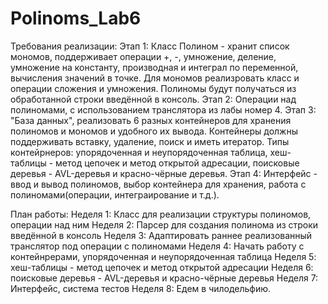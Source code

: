 # Polinoms_Lab6
Требования реализации:
Этап 1: 
Класс Полином - хранит список мономов, поддерживает операции +, -, умножение, деление, умножение на константу, производная и интеграл по переменной, вычисления значений в точке. 
Для мономов реализровать класс и операции сложения и умножения. Полиномы будут получаться из обработанной строки введённой в консоль.
Этап 2: 
Операции над полиномами, с использованием транслятора из лабы номер 4. 
Этап 3: 
"База данных", реализовать 6 разных контейнеров для хранения полиномов и мономов и удобного их вывода. Контейнеры должны поддерживать вставку, удаление, поиск и иметь итератор. Типы контейрнеров: упорядоченная и неупорядоченная таблица, хеш-таблицы - метод цепочек и  метод открытой адресации, поисковые деревья - AVL-деревья и красно-чёрные деревья. 
Этап 4: 
Интерфейс - ввод и вывод полиномов, выбор контейнера для хранения, работа с полиномами(операции, интеграирование и т.д.). 

  План работы:
  Неделя 1: Класс для реализации структуры полиномов, операции над ним
  Неделя 2: Парсер для создания полинома из строки введённой в консоль
  Неделя 3: Адаптировать раннее реализованный транслятор под операции с полиномами
  Неделя 4: Начать работу с контейнрерами, упорядоченная и неупорядоченная таблица
  Неделя 5: хеш-таблицы - метод цепочек и  метод открытой адресации
  Неделя 6:  поисковые деревья - AVL-деревья и красно-чёрные деревья
  Неделя 7: Интерфейс, система тестов 
  Неделя 8: Едем в чилодельфию. 

